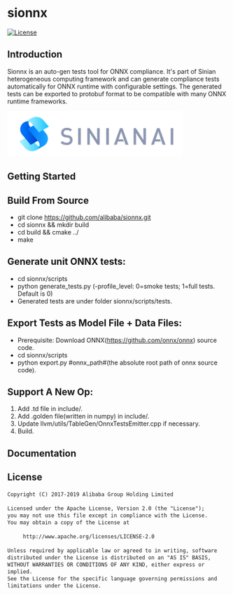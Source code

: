 # sionnx
[![License](https://img.shields.io/badge/license-Apache%202-4EB1BA.svg)](https://www.apache.org/licenses/LICENSE-2.0.html)

## Introduction
   Sionnx is an auto-gen tests tool for ONNX compliance. It's part of Sinian heterogeneous computing framework and can generate compliance tests automatically for ONNX runtime with configurable settings. The generated tests can be exported to protobuf format to be compatible with many ONNX runtime frameworks.

![sinian](logo.png "Sinian")

## Getting Started
Build From Source
---
- git clone https://github.com/alibaba/sionnx.git
- cd sionnx && mkdir build
- cd build && cmake ../
- make 

Generate unit ONNX tests:
---
- cd sionnx/scripts
- python generate_tests.py (-profile_level: 0=smoke tests; 1=full tests. Default is 0)
- Generated tests are under folder sionnx/scripts/tests.

Export Tests as Model File + Data Files:
---
- Prerequisite: Download ONNX(https://github.com/onnx/onnx) source code.
- cd sionnx/scripts
- python export.py #onnx_path#(the absolute root path of onnx source code).

Support A New Op:
---
1. Add .td file in include/.
2. Add .golden file(written in numpy) in include/.
3. Update llvm/utils/TableGen/OnnxTestsEmitter.cpp if necessary.
4. Build.

## Documentation

## License
```
Copyright (C) 2017-2019 Alibaba Group Holding Limited

Licensed under the Apache License, Version 2.0 (the "License");
you may not use this file except in compliance with the License.
You may obtain a copy of the License at

     http://www.apache.org/licenses/LICENSE-2.0

Unless required by applicable law or agreed to in writing, software
distributed under the License is distributed on an "AS IS" BASIS,
WITHOUT WARRANTIES OR CONDITIONS OF ANY KIND, either express or implied.
See the License for the specific language governing permissions and
limitations under the License.
```

